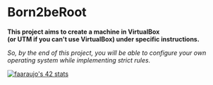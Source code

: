 # Born2beRoot

**This project aims to create a machine in VirtualBox\
(or UTM if you can't use VirtualBox) under specific instructions.**

*So, by the end of this project, you will be able to configure your own\
operating system while implementing strict rules.*

[![faaraujo's 42 stats](https://badge42.vercel.app/api/v2/clgrr2va0002108jo3cc5foww/stats?cursusId=21&coalitionId=112)](https://github.com/JaeSeoKim/badge42)

<!-- Project | Skills | Grade |  -->
<!-- :------:|:------:|:-----:| -->
<!-- BORN2BERROT | [Network & system administration] [Rigor] | [![faaraujo's 42 Libft Score](https://badge42.vercel.app/api/v2/clgrr2va0002108jo3cc5foww/project/3061823)](https://github.com/JaeSeoKim/badge42) -->

<!-- ### *Access to the [interactive map](https://faleite.github.io/born2beroot).* -->
<!-- [<img align="center" src="./dcs/map.png" width="100%"/>](https://faleite.github.io/born2beroot) -->
